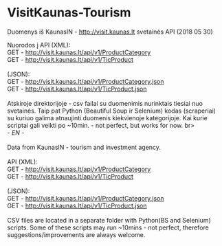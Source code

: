 # VisitKaunas-Tourism

Duomenys iš KaunasIN - http://visit.kaunas.lt svetainės API (2018 05 30)<br>

Nuorodos į API (XML): <br>
GET - http://visit.kaunas.lt/api/v1/ProductCategory<br>
GET - http://visit.kaunas.lt/api/v1/TicProduct<br>
<br>
(JSON):
<br>
GET - http://visit.kaunas.lt/api/v1/ProductCategory.json<br>
GET - http://visit.kaunas.lt/api/v1/TicProduct.json<br>
<br>
Atskiroje direktorijoje - csv failai su duomenimis nurinktais tiesiai nuo svetainės. Taip pat Python (Beautiful Soup ir Selenium) kodas (scraperiai) su kuriuo galima atnaujinti duomenis kiekvienoje kategorijoje. Kai kurie scriptai gali veikti po ~10min. - not perfect, but works for now.
br><br>
<em>- EN - </em>
<br><br>
Data from KaunasIN - tourism and investment agency.
<br><br>
API (XML): <br>
GET - http://visit.kaunas.lt/api/v1/ProductCategory<br>
GET - http://visit.kaunas.lt/api/v1/TicProduct<br>
<br>
(JSON):
<br>
GET - http://visit.kaunas.lt/api/v1/ProductCategory.json<br>
GET - http://visit.kaunas.lt/api/v1/TicProduct.json<br>
<br>
CSV files are located in a separate folder with Python(BS and Selenium) scripts. Some of these scripts may run ~10mins - not perfect, therefore suggestions/improvements are always welcome.
